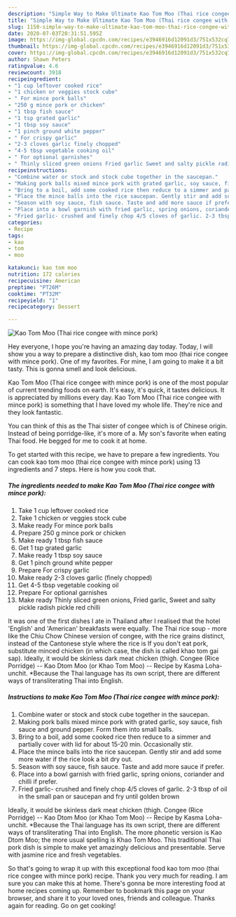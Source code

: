 ```yaml
---
description: "Simple Way to Make Ultimate Kao Tom Moo (Thai rice congee with mince pork)"
title: "Simple Way to Make Ultimate Kao Tom Moo (Thai rice congee with mince pork)"
slug: 1150-simple-way-to-make-ultimate-kao-tom-moo-thai-rice-congee-with-mince-pork
date: 2020-07-03T20:31:51.595Z
image: https://img-global.cpcdn.com/recipes/e3946916d12091d3/751x532cq70/kao-tom-moo-thai-rice-congee-with-mince-pork-recipe-main-photo.jpg
thumbnail: https://img-global.cpcdn.com/recipes/e3946916d12091d3/751x532cq70/kao-tom-moo-thai-rice-congee-with-mince-pork-recipe-main-photo.jpg
cover: https://img-global.cpcdn.com/recipes/e3946916d12091d3/751x532cq70/kao-tom-moo-thai-rice-congee-with-mince-pork-recipe-main-photo.jpg
author: Shawn Peters
ratingvalue: 4.6
reviewcount: 3918
recipeingredient:
- "1 cup leftover cooked rice"
- "1 chicken or veggies stock cube"
- " For mince pork balls"
- "250 g mince pork or chicken"
- "1 tbsp fish sauce"
- "1 tsp grated garlic"
- "1 tbsp soy sauce"
- "1 pinch ground white pepper"
- " For crispy garlic"
- "2-3 cloves garlic finely chopped"
- "4-5 tbsp vegetable cooking oil"
- " For optional garnishes"
- " Thinly sliced green onions Fried garlic Sweet and salty pickle radish pickle red chilli"
recipeinstructions:
- "Combine water or stock and stock cube together in the saucepan."
- "Making pork balls mixed mince pork with grated garlic, soy sauce, fish sauce and ground pepper. Form them into small balls."
- "Bring to a boil, add some cooked rice then reduce to a simmer and partially cover with lid for about 15-20 min. Occasionally stir."
- "Place the mince balls into the rice saucepan. Gently stir and add some more water if the rice look a bit dry out."
- "Season with soy sauce, fish sauce. Taste and add more sauce if prefer."
- "Place into a bowl garnish with fried garlic, spring onions, coriander and chilli if prefer."
- "Fried garlic- crushed and finely chop 4/5 cloves of garlic. 2-3 tbsp of oil in the small pan or saucepan and fry until golden brown"
categories:
- Recipe
tags:
- kao
- tom
- moo

katakunci: kao tom moo 
nutrition: 172 calories
recipecuisine: American
preptime: "PT26M"
cooktime: "PT32M"
recipeyield: "1"
recipecategory: Dessert

---
```



![Kao Tom Moo (Thai rice congee with mince pork)](https://img-global.cpcdn.com/recipes/e3946916d12091d3/751x532cq70/kao-tom-moo-thai-rice-congee-with-mince-pork-recipe-main-photo.jpg)

Hey everyone, I hope you're having an amazing day today. Today, I will show you a way to prepare a distinctive dish, kao tom moo (thai rice congee with mince pork). One of my favorites. For mine, I am going to make it a bit tasty. This is gonna smell and look delicious.

Kao Tom Moo (Thai rice congee with mince pork) is one of the most popular of current trending foods on earth. It's easy, it's quick, it tastes delicious. It is appreciated by millions every day. Kao Tom Moo (Thai rice congee with mince pork) is something that I have loved my whole life. They're nice and they look fantastic.

You can think of this as the Thai sister of congee which is of Chinese origin. Instead of being porridge-like, it&#39;s more of a. My son&#39;s favorite when eating Thai food. He begged for me to cook it at home.


To get started with this recipe, we have to prepare a few ingredients. You can cook kao tom moo (thai rice congee with mince pork) using 13 ingredients and 7 steps. Here is how you cook that.

<!--inarticleads1-->

##### The ingredients needed to make Kao Tom Moo (Thai rice congee with mince pork):

1. Take 1 cup leftover cooked rice
1. Take 1 chicken or veggies stock cube
1. Make ready  For mince pork balls
1. Prepare 250 g mince pork or chicken
1. Make ready 1 tbsp fish sauce
1. Get 1 tsp grated garlic
1. Make ready 1 tbsp soy sauce
1. Get 1 pinch ground white pepper
1. Prepare  For crispy garlic
1. Make ready 2-3 cloves garlic (finely chopped)
1. Get 4-5 tbsp vegetable cooking oil
1. Prepare  For optional garnishes
1. Make ready  Thinly sliced green onions, Fried garlic, Sweet and salty pickle radish pickle red chilli


It was one of the first dishes I ate in Thailand after I realised that the hotel &#39;English&#39; and &#39;American&#39; breakfasts were equally. The Thai rice soup - more like the Chiu Chow Chinese version of congee, with the rice grains distinct, instead of the Cantonese style where the rice is If you don&#39;t eat pork, substitute minced chicken (in which case, the dish is called khao tom gai sap). Ideally, it would be skinless dark meat chicken (thigh. Congee (Rice Porridge) -- Kao Dtom Moo (or Khao Tom Moo) -- Recipe by Kasma Loha-unchit. *Because the Thai language has its own script, there are different ways of transliterating Thai into English. 

<!--inarticleads2-->

##### Instructions to make Kao Tom Moo (Thai rice congee with mince pork):

1. Combine water or stock and stock cube together in the saucepan.
1. Making pork balls mixed mince pork with grated garlic, soy sauce, fish sauce and ground pepper. Form them into small balls.
1. Bring to a boil, add some cooked rice then reduce to a simmer and partially cover with lid for about 15-20 min. Occasionally stir.
1. Place the mince balls into the rice saucepan. Gently stir and add some more water if the rice look a bit dry out.
1. Season with soy sauce, fish sauce. Taste and add more sauce if prefer.
1. Place into a bowl garnish with fried garlic, spring onions, coriander and chilli if prefer.
1. Fried garlic- crushed and finely chop 4/5 cloves of garlic. 2-3 tbsp of oil in the small pan or saucepan and fry until golden brown


Ideally, it would be skinless dark meat chicken (thigh. Congee (Rice Porridge) -- Kao Dtom Moo (or Khao Tom Moo) -- Recipe by Kasma Loha-unchit. *Because the Thai language has its own script, there are different ways of transliterating Thai into English. The more phonetic version is Kao Dtom Moo; the more usual spelling is Khao Tom Moo. This traditional Thai pork dish is simple to make yet amazingly delicious and presentable. Serve with jasmine rice and fresh vegetables. 

So that's going to wrap it up with this exceptional food kao tom moo (thai rice congee with mince pork) recipe. Thank you very much for reading. I am sure you can make this at home. There's gonna be more interesting food at home recipes coming up. Remember to bookmark this page on your browser, and share it to your loved ones, friends and colleague. Thanks again for reading. Go on get cooking!
